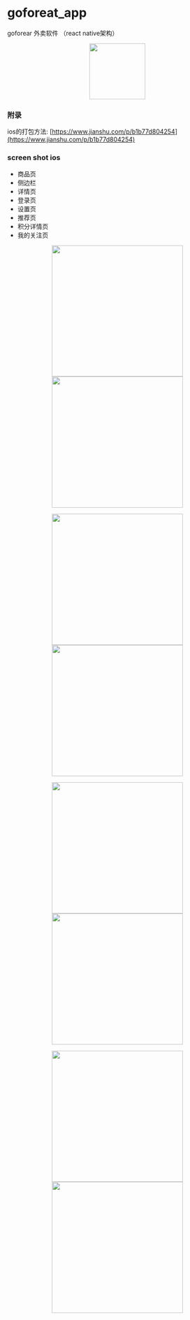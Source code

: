 # goforeat_app
goforear 外卖软件 （react native架构）
<p align="center">
  <img width="128" src="./display/emoji_app.png">
</p>

### 附录
ios的打包方法:
[https://www.jianshu.com/p/b1b77d804254](https://www.jianshu.com/p/b1b77d804254)

### screen shot ios
- 商品页
- 侧边栏
- 详情页
- 登录页
- 设置页
- 推荐页
- 积分详情页
- 我的关注页


<p align="center">
  <img src="./display/s1.png" width="300">
  <img src="./display/s2.jpeg" width="300">
</p>
<p align="center">
  <img src="./display/s3.jpeg" width="300">
  <img src="./display/s4.jpeg" width="300">
</p>
<p align="center">
  <img src="./display/s5.jpeg" width="300">
  <img src="./display/s6.jpeg" width="300">
</p>
<p align="center">
  <img src="./display/s7.jpeg" width="300">
  <img src="./display/s9.jpeg" width="300">
</p>
